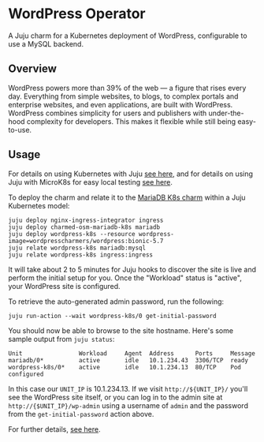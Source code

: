 # WordPress Operator

A Juju charm for a Kubernetes deployment of WordPress, configurable to use a
MySQL backend.

## Overview

WordPress powers more than 39% of the web — a figure that rises every day.
Everything from simple websites, to blogs, to complex portals and enterprise
websites, and even applications, are built with WordPress. WordPress combines
simplicity for users and publishers with under-the-hood complexity for
developers. This makes it flexible while still being easy-to-use.

## Usage

For details on using Kubernetes with Juju [see here](https://juju.is/docs/kubernetes), and for
details on using Juju with MicroK8s for easy local testing [see here](https://juju.is/docs/microk8s-cloud).

To deploy the charm and relate it to the [MariaDB K8s charm](https://charmhub.io/mariadb) within a Juju
Kubernetes model:

    juju deploy nginx-ingress-integrator ingress
    juju deploy charmed-osm-mariadb-k8s mariadb
    juju deploy wordpress-k8s --resource wordpress-image=wordpresscharmers/wordpress:bionic-5.7
    juju relate wordpress-k8s mariadb:mysql
    juju relate wordpress-k8s ingress:ingress

It will take about 2 to 5 minutes for Juju hooks to discover the site is live
and perform the initial setup for you. Once the "Workload" status is "active",
your WordPress site is configured.

To retrieve the auto-generated admin password, run the following:

    juju run-action --wait wordpress-k8s/0 get-initial-password

You should now be able to browse to the site hostname. Here's some
sample output from `juju status`:

    Unit                Workload     Agent  Address      Ports     Message
    mariadb/0*          active       idle   10.1.234.43  3306/TCP  ready
    wordpress-k8s/0*    active       idle   10.1.234.13  80/TCP    Pod configured

In this case our `UNIT_IP` is 10.1.234.13. If we visit `http://${UNIT_IP}/`
you'll see the WordPress site itself, or you can log in to the admin site
at `http://{$UNIT_IP}/wp-admin` using a username of `admin` and the password
from the `get-initial-password` action above.

For further details, [see here](https://charmhub.io/wordpress-k8s/docs).
